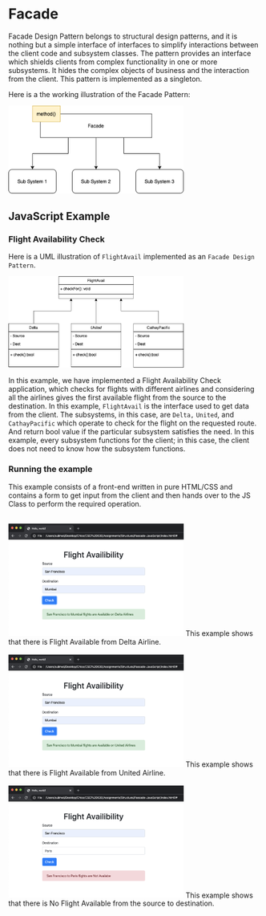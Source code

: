 # Facade

Facade Design Pattern belongs to structural design patterns, and it is nothing but a simple interface of interfaces to simplify interactions between the client code and subsystem classes. The pattern provides an interface which shields clients from complex functionality in one or more subsystems. It hides the complex objects of business and the interaction from the client. This pattern is implemented as a singleton.

Here is a the working illustration of the Facade Pattern:

<img src="Facade.png" width="350">

## JavaScript Example

### Flight Availability Check

Here is a UML illustration of `FlightAvail` implemented as an `Facade Design Pattern`.

<img src="Facade_UML.png" width="350">

In this example, we have implemented a Flight Availability Check application, which checks for flights with different airlines and considering all the airlines gives the first available flight from the source to the destination. In this example, `FlightAvail` is the interface used to get data from the client. The subsystems, in this case, are `Delta,` `United`, and `CathayPacific` which operate to check for the flight on the requested route. And return bool value if the particular subsystem satisfies the need. In this example, every subsystem functions for the client; in this case, the client does not need to know how the subsystem functions.

### Running the example

This example consists of a front-end written in pure HTML/CSS and contains a form to get input from the client and then hands over to the JS Class to perform the required operation.

<br>
<img src="S1.png" width="350">
This example shows that there is Flight Available from Delta Airline.<br>

<br>
<img src="S2.png" width="350">
This example shows that there is Flight Available from United Airline.<br>

<br>
<img src="S3.png" width="350">
This example shows that there is No Flight Available from the source to destination.<br>
